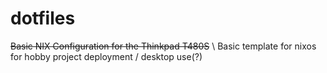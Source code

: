 # dotfiles
~~Basic NIX Configuration for the Thinkpad T480S~~ \\
Basic template for nixos for hobby project deployment / desktop use(?)
